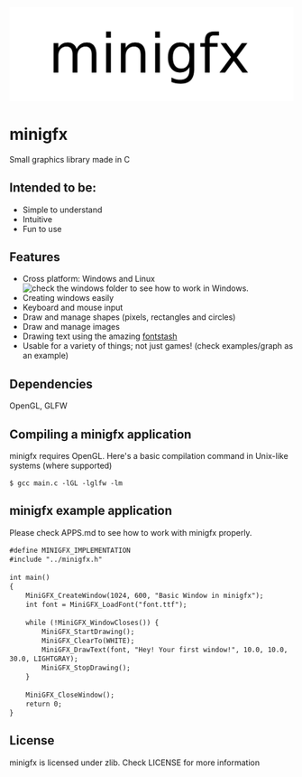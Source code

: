 ![](./resources/header.png)

# minigfx
Small graphics library made in C

## Intended to be:
- Simple to understand
- Intuitive
- Fun to use

## Features
- Cross platform: Windows and Linux ![check the windows folder to see how to work in Windows.](./windows)
- Creating windows easily
- Keyboard and mouse input
- Draw and manage shapes (pixels, rectangles and circles)
- Draw and manage images
- Drawing text using the amazing [fontstash](https://github.com/memononen/fontstash)
- Usable for a variety of things; not just games! (check examples/graph as an example)

## Dependencies
OpenGL, GLFW

## Compiling a minigfx application
minigfx requires OpenGL. Here's a basic compilation command in Unix-like systems (where supported)
```
$ gcc main.c -lGL -lglfw -lm
```

## minigfx example application
Please check APPS.md to see how to work with minigfx properly.
```
#define MINIGFX_IMPLEMENTATION
#include "../minigfx.h"

int main()
{
    MiniGFX_CreateWindow(1024, 600, "Basic Window in minigfx");
    int font = MiniGFX_LoadFont("font.ttf");

    while (!MiniGFX_WindowCloses()) {
        MiniGFX_StartDrawing();
        MiniGFX_ClearTo(WHITE);
        MiniGFX_DrawText(font, "Hey! Your first window!", 10.0, 10.0, 30.0, LIGHTGRAY);
        MiniGFX_StopDrawing();
    }

    MiniGFX_CloseWindow();
    return 0;
}
```

## License
minigfx is licensed under zlib. Check LICENSE for more information
